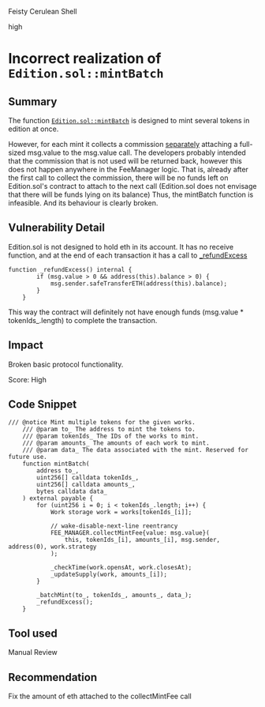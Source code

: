 Feisty Cerulean Shell

high

# Incorrect realization of `Edition.sol::mintBatch`

## Summary
The function [`Edition.sol::mintBatch`](https://github.com/sherlock-audit/2024-04-titles/blob/main/wallflower-contract-v2/src/editions/Edition.sol#L277-L277) is designed to mint several tokens in edition at once.

However, for each mint it collects a commission [separately](https://github.com/sherlock-audit/2024-04-titles/blob/main/wallflower-contract-v2/src/editions/Edition.sol#L287-L287)
 attaching a full-sized msg.value to the msg.value call. The developers probably intended that the commission that is not used will be returned back, however this does not happen anywhere in the FeeManager logic. That is, already after the first call to collect the commission, there will be no funds left on Edition.sol's contract to attach to the next call (Edition.sol does not envisage that there will be funds lying on its balance)
Thus, the mintBatch function is infeasible. And its behaviour is clearly broken.

## Vulnerability Detail
Edition.sol is not designed to hold eth in its account. It has no receive function, and at the end of each transaction it has a call to
[_refundExcess](https://github.com/sherlock-audit/2024-04-titles/blob/main/wallflower-contract-v2/src/editions/Edition.sol#L512-L512)
```solidity
function _refundExcess() internal {
        if (msg.value > 0 && address(this).balance > 0) {
            msg.sender.safeTransferETH(address(this).balance);
        }
    }
```
This way the contract will definitely not have enough funds (msg.value * tokenIds_.length) to complete the transaction.
## Impact
Broken basic protocol functionality.

Score: High
## Code Snippet
```solidity
/// @notice Mint multiple tokens for the given works.
    /// @param to_ The address to mint the tokens to.
    /// @param tokenIds_ The IDs of the works to mint.
    /// @param amounts_ The amounts of each work to mint.
    /// @param data_ The data associated with the mint. Reserved for future use.
    function mintBatch(
        address to_,
        uint256[] calldata tokenIds_,
        uint256[] calldata amounts_,
        bytes calldata data_
    ) external payable {
        for (uint256 i = 0; i < tokenIds_.length; i++) {
            Work storage work = works[tokenIds_[i]];

            // wake-disable-next-line reentrancy
            FEE_MANAGER.collectMintFee{value: msg.value}(
                this, tokenIds_[i], amounts_[i], msg.sender, address(0), work.strategy
            );

            _checkTime(work.opensAt, work.closesAt);
            _updateSupply(work, amounts_[i]);
        }

        _batchMint(to_, tokenIds_, amounts_, data_);
        _refundExcess();
    }
```
## Tool used

Manual Review

## Recommendation
Fix the amount of eth attached to the collectMintFee call